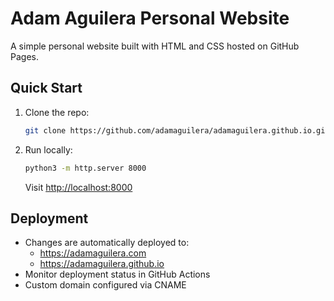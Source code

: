 # Adam Aguilera Personal Website

A simple personal website built with HTML and CSS hosted on GitHub Pages.

## Quick Start

1. Clone the repo:
   ```sh
   git clone https://github.com/adamaguilera/adamaguilera.github.io.git
   ```

2. Run locally:
   ```sh
   python3 -m http.server 8000
   ```
   Visit [http://localhost:8000](http://localhost:8000)

## Deployment

- Changes are automatically deployed to:
  - https://adamaguilera.com
  - https://adamaguilera.github.io
- Monitor deployment status in GitHub Actions
- Custom domain configured via CNAME
